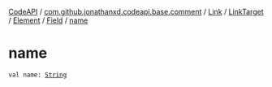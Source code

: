 [CodeAPI](../../../../../index.md) / [com.github.jonathanxd.codeapi.base.comment](../../../../index.md) / [Link](../../../index.md) / [LinkTarget](../../index.md) / [Element](../index.md) / [Field](index.md) / [name](.)

# name

`val name: `[`String`](https://kotlinlang.org/api/latest/jvm/stdlib/kotlin/-string/index.html)